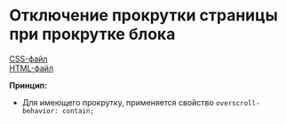 # **Отключение прокрутки страницы при прокрутке блока**

[CSS-файл](main.css)<br/>
[HTML-файл](index.html)


**Принцип:**
- Для имеющего прокрутку, применяется свойство `overscroll-behavior: contain;`